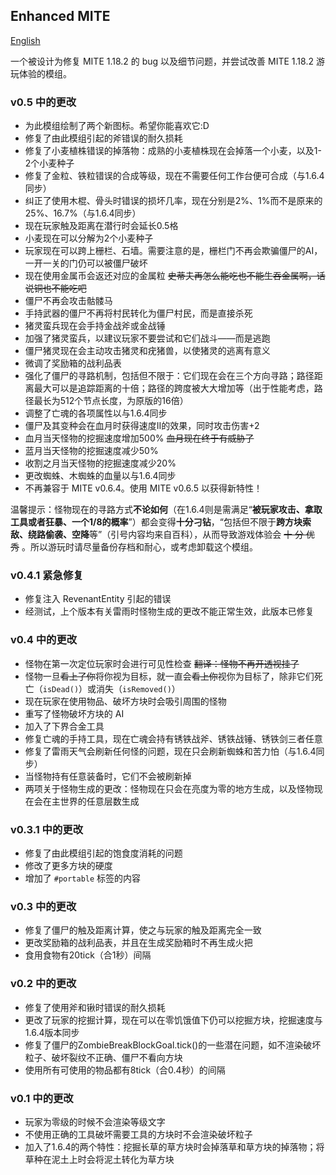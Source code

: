 ## Enhanced MITE

[English](./READMEEN.md)

一个被设计为修复 MITE 1.18.2 的 bug 以及细节问题，并尝试改善 MITE 1.18.2 游玩体验的模组。

### v0.5 中的更改

* 为此模组绘制了两个新图标。希望你能喜欢它:D
* 修复了由此模组引起的斧错误的耐久损耗
* 修复了小麦植株错误的掉落物：成熟的小麦植株现在会掉落一个小麦，以及1-2个小麦种子
* 修复了金粒、铁粒错误的合成等级，现在不需要任何工作台便可合成（与1.6.4同步）
* 纠正了使用木棍、骨头时错误的损坏几率，现在分别是2%、1%而不是原来的25%、16.7%（与1.6.4同步）
* 现在玩家触及距离在潜行时会延长0.5格
* 小麦现在可以分解为2个小麦种子
* 玩家现在可以跨上栅栏、石墙。需要注意的是，栅栏门不再会欺骗僵尸的AI，一开一关的门仍可以被僵尸破坏
* 现在使用金属币会返还对应的金属粒 ~~史蒂夫再怎么能吃也不能生吞金属啊，话说铜也不能吃吧~~
* 僵尸不再会攻击骷髅马
* 手持武器的僵尸不再将村民转化为僵尸村民，而是直接杀死
* 猪灵蛮兵现在会手持金战斧或金战锤
* 加强了猪灵蛮兵，以建议玩家不要尝试和它们战斗——而是逃跑
* 僵尸猪灵现在会主动攻击猪灵和疣猪兽，以使猪灵的逃离有意义
* 微调了奖励箱的战利品表
* 强化了僵尸的寻路机制，包括但不限于：它们现在会在三个方向寻路；路径距离最大可以是追踪距离的十倍；路径的跨度被大大增加等（出于性能考虑，路径最长为512个节点长度，为原版的16倍）
* 调整了亡魂的各项属性以与1.6.4同步
* 僵尸及其变种会在血月时获得速度II的效果，同时攻击伤害+2
* 血月当天怪物的挖掘速度增加500% ~~血月现在终于有威胁了~~
* 蓝月当天怪物的挖掘速度减少50%
* 收割之月当天怪物的挖掘速度减少20%
* 更改蜘蛛、木蜘蛛的血量以与1.6.4同步
* 不再兼容于 MITE v0.6.4。使用 MITE v0.6.5 以获得新特性！

温馨提示：怪物现在的寻路方式**不论如何**（在1.6.4则是需满足“**被玩家攻击、拿取工具或者狂暴、一个1/8的概率**”）都会变得**十分刁钻**，“包括但不限于**跨方块索敌、绕路偷袭、空降**等”（引号内容均来自百科），从而导致游戏体验会 ~~十 分 优 秀~~ 。所以游玩时请尽量备份存档和耐心，或考虑卸载这个模组。

### v0.4.1 紧急修复

* 修复注入 RevenantEntity 引起的错误
* 经测试，上个版本有关雷雨时怪物生成的更改不能正常生效，此版本已修复

### v0.4 中的更改

* 怪物在第一次定位玩家时会进行可见性检查 ~~翻译：怪物不再开透视挂了~~
* 怪物一旦~~看上了你~~将你视为目标，就一直会~~看上你~~视你为目标了，除非它们死亡（`isDead()`）或消失（`isRemoved()`）
* 现在玩家在使用物品、破坏方块时会吸引周围的怪物
* 重写了怪物破坏方块的 AI
* 加入了下界合金工具
* 修复亡魂的手持工具，现在亡魂会持有锈铁战斧、锈铁战锤、锈铁剑三者任意
* 修复了雷雨天气会刷新任何怪的问题，现在只会刷新蜘蛛和苦力怕（与1.6.4同步）
* 当怪物持有任意装备时，它们不会被刷新掉
* 两项关于怪物生成的更改：怪物现在只会在亮度为零的地方生成，以及怪物现在会在主世界的任意层数生成

### v0.3.1 中的更改

* 修复了由此模组引起的饱食度消耗的问题
* 修改了更多方块的硬度
* 增加了 `#portable` 标签的内容

### v0.3 中的更改

* 修复了僵尸的触及距离计算，使之与玩家的触及距离完全一致
* 更改奖励箱的战利品表，并且在生成奖励箱时不再生成火把
* 食用食物有20tick（合1秒）间隔

### v0.2 中的更改

* 修复了使用斧和锹时错误的耐久损耗
* 更改了玩家的挖掘计算，现在可以在零饥饿值下仍可以挖掘方块，挖掘速度与1.6.4版本同步
* 修复了僵尸的ZombieBreakBlockGoal.tick()的一些潜在问题，如不渲染破坏粒子、破坏裂纹不正确、僵尸不看向方块
* 使用所有可使用的物品都有8tick（合0.4秒）的间隔

### v0.1 中的更改

* 玩家为零级的时候不会渲染等级文字
* 不使用正确的工具破坏需要工具的方块时不会渲染破坏粒子
* 加入了1.6.4的两个特性：挖掘长草的草方块时会掉落草和草方块的掉落物；将草种在泥土上时会将泥土转化为草方块
